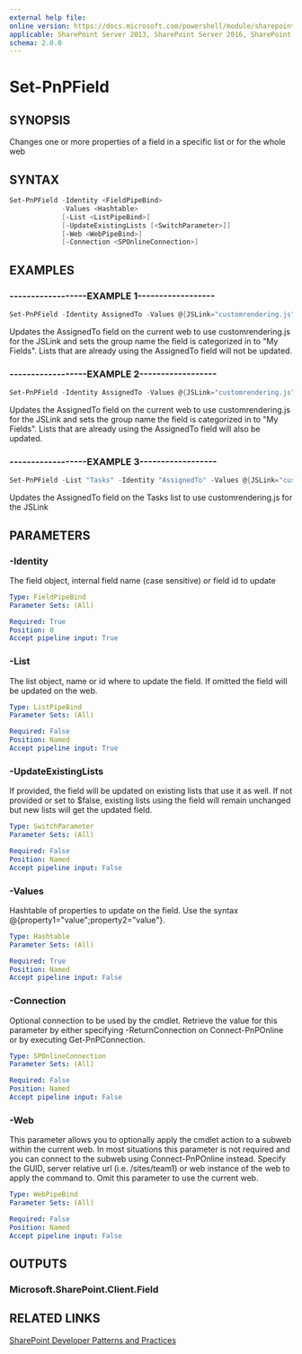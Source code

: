 ```yaml
---
external help file:
online version: https://docs.microsoft.com/powershell/module/sharepoint-pnp/set-pnpfield
applicable: SharePoint Server 2013, SharePoint Server 2016, SharePoint Server 2019, SharePoint Online
schema: 2.0.0
---
```

# Set-PnPField

## SYNOPSIS
Changes one or more properties of a field in a specific list or for the whole web

## SYNTAX 

```powershell
Set-PnPField -Identity <FieldPipeBind>
             -Values <Hashtable>
             [-List <ListPipeBind>]
             [-UpdateExistingLists [<SwitchParameter>]]
             [-Web <WebPipeBind>]
             [-Connection <SPOnlineConnection>]
```

## EXAMPLES

### ------------------EXAMPLE 1------------------
```powershell
Set-PnPField -Identity AssignedTo -Values @{JSLink="customrendering.js";Group="My fields"}
```

Updates the AssignedTo field on the current web to use customrendering.js for the JSLink and sets the group name the field is categorized in to "My Fields". Lists that are already using the AssignedTo field will not be updated.

### ------------------EXAMPLE 2------------------
```powershell
Set-PnPField -Identity AssignedTo -Values @{JSLink="customrendering.js";Group="My fields"} -UpdateExistingLists
```

Updates the AssignedTo field on the current web to use customrendering.js for the JSLink and sets the group name the field is categorized in to "My Fields". Lists that are already using the AssignedTo field will also be updated.

### ------------------EXAMPLE 3------------------
```powershell
Set-PnPField -List "Tasks" -Identity "AssignedTo" -Values @{JSLink="customrendering.js"}
```

Updates the AssignedTo field on the Tasks list to use customrendering.js for the JSLink

## PARAMETERS

### -Identity
The field object, internal field name (case sensitive) or field id to update

```yaml
Type: FieldPipeBind
Parameter Sets: (All)

Required: True
Position: 0
Accept pipeline input: True
```

### -List
The list object, name or id where to update the field. If omitted the field will be updated on the web.

```yaml
Type: ListPipeBind
Parameter Sets: (All)

Required: False
Position: Named
Accept pipeline input: True
```

### -UpdateExistingLists
If provided, the field will be updated on existing lists that use it as well. If not provided or set to $false, existing lists using the field will remain unchanged but new lists will get the updated field.

```yaml
Type: SwitchParameter
Parameter Sets: (All)

Required: False
Position: Named
Accept pipeline input: False
```

### -Values
Hashtable of properties to update on the field. Use the syntax @{property1="value";property2="value"}.

```yaml
Type: Hashtable
Parameter Sets: (All)

Required: True
Position: Named
Accept pipeline input: False
```

### -Connection
Optional connection to be used by the cmdlet. Retrieve the value for this parameter by either specifying -ReturnConnection on Connect-PnPOnline or by executing Get-PnPConnection.

```yaml
Type: SPOnlineConnection
Parameter Sets: (All)

Required: False
Position: Named
Accept pipeline input: False
```

### -Web
This parameter allows you to optionally apply the cmdlet action to a subweb within the current web. In most situations this parameter is not required and you can connect to the subweb using Connect-PnPOnline instead. Specify the GUID, server relative url (i.e. /sites/team1) or web instance of the web to apply the command to. Omit this parameter to use the current web.

```yaml
Type: WebPipeBind
Parameter Sets: (All)

Required: False
Position: Named
Accept pipeline input: False
```

## OUTPUTS

### Microsoft.SharePoint.Client.Field

## RELATED LINKS

[SharePoint Developer Patterns and Practices](https://aka.ms/sppnp)
